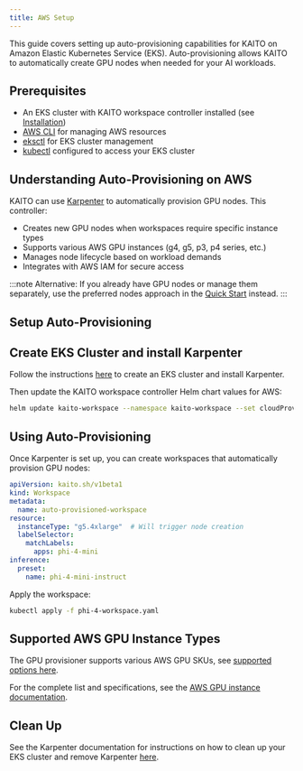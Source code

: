 ```yaml
---
title: AWS Setup
---
```


This guide covers setting up auto-provisioning capabilities for KAITO on Amazon Elastic Kubernetes Service (EKS). Auto-provisioning allows KAITO to automatically create GPU nodes when needed for your AI workloads.

## Prerequisites

- An EKS cluster with KAITO workspace controller installed (see [Installation](installation))
- [AWS CLI](https://docs.aws.amazon.com/cli/latest/userguide/getting-started-install.html) for managing AWS resources
- [eksctl](https://eksctl.io/installation/) for EKS cluster management
- [kubectl](https://kubernetes.io/docs/tasks/tools/) configured to access your EKS cluster

## Understanding Auto-Provisioning on AWS

KAITO can use [Karpenter](https://karpenter.sh/) to automatically provision GPU nodes. This controller:

- Creates new GPU nodes when workspaces require specific instance types
- Supports various AWS GPU instances (g4, g5, p3, p4 series, etc.)
- Manages node lifecycle based on workload demands
- Integrates with AWS IAM for secure access

:::note
Alternative: If you already have GPU nodes or manage them separately, use the preferred nodes approach in the [Quick Start](quick-start) instead.
:::

## Setup Auto-Provisioning

## Create EKS Cluster and install Karpenter

Follow the instructions [here](https://karpenter.sh/docs/getting-started/getting-started-with-karpenter/) to create an EKS cluster and install Karpenter.

Then update the KAITO workspace controller Helm chart values for AWS:

```bash
helm update kaito-workspace --namespace kaito-workspace --set cloudProviderName=aws
```

## Using Auto-Provisioning

Once Karpenter is set up, you can create workspaces that automatically provision GPU nodes:

```yaml title="phi-4-workspace.yaml"
apiVersion: kaito.sh/v1beta1
kind: Workspace
metadata:
  name: auto-provisioned-workspace
resource:
  instanceType: "g5.4xlarge"  # Will trigger node creation
  labelSelector:
    matchLabels:
      apps: phi-4-mini
inference:
  preset:
    name: phi-4-mini-instruct
```

Apply the workspace:

```bash
kubectl apply -f phi-4-workspace.yaml
```

## Supported AWS GPU Instance Types

The GPU provisioner supports various AWS GPU SKUs, see [supported options here](https://github.com/kaito-project/kaito/blob/main/pkg/sku/aws_sku_handler.go).

For the complete list and specifications, see the [AWS GPU instance documentation](https://docs.aws.amazon.com/dlami/latest/devguide/gpu.html).

## Clean Up

See the Karpenter documentation for instructions on how to clean up your EKS cluster and remove Karpenter [here](https://karpenter.sh/docs/getting-started/getting-started-with-karpenter/#9-delete-the-cluster).

